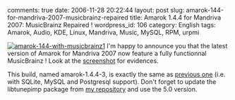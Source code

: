 comments: true
date: 2006-11-28 20:22:44
layout: post
slug: amarok-144-for-mandriva-2007-musicbrainz-repaired
title: Amarok 1.4.4 for Mandriva 2007: MusicBrainz Repaired !
wordpress_id: 106
category: English
tags: Amarok, Audio, KDE, Linux, Mandriva, Music, MySQL, RPM, urpmi

[![amarok-144-with-musicbrainz1](http://kevin.deldycke.com/wp-content/uploads/2006/11/amarok-144-with-musicbrainz1-150x150.png)](http://kevin.deldycke.com/wp-content/uploads/2006/11/amarok-144-with-musicbrainz1.png) I'm happy to announce you that the latest version of Amarok for Mandriva 2007 now feature a fully functionnal MusicBrainz ! Look at the [screenshot](http://kevin.deldycke.com/wp-content/uploads/2006/11/amarok-144-with-musicbrainz.png) for evidences.

This build, named amarok-1.4.4-3, is exactly the same as [previous one](http://kevin.deldycke.com/2006/10/amarok-144-for-mandriva-2007/) (i.e. with SQLite, MySQL and Postgresql support). Don't forget to update the libtunepimp package from [my repository](http://kevin.deldycke.com/mandriva-rpm-repository/) and use the 5.0 version.
